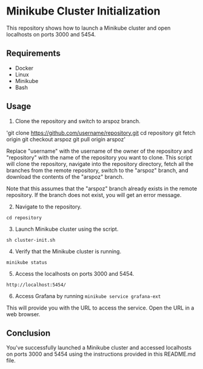 # Minikube Cluster Initialization

This repository shows how to launch a Minikube cluster and open localhosts on ports 3000 and 5454.

## Requirements

- Docker
- Linux
- Minikube
- Bash

## Usage

1. Clone the repository and switch to arspoz branch.

'git clone https://github.com/username/repository.git
cd repository
git fetch origin
git checkout arspoz
git pull origin arspoz'


Replace "username" with the username of the owner of the repository and "repository" with the name of the repository you want to clone. This script will clone the repository, navigate into the repository directory, fetch all the branches from the remote repository, switch to the "arspoz" branch, and download the contents of the "arspoz" branch.

Note that this assumes that the "arspoz" branch already exists in the remote repository. If the branch does not exist, you will get an error message.

2. Navigate to the repository.

`cd repository`


3. Launch Minikube cluster using the script.

`sh cluster-init.sh`


4. Verify that the Minikube cluster is running.

`minikube status`


5. Access the localhosts on ports 3000 and 5454.

`http://localhost:5454/`

6. Access Grafana by running 
`minikube service grafana-ext`


This will provide you with the URL to access the service. Open the URL in a web browser.

## Conclusion

You've successfully launched a Minikube cluster and accessed localhosts on ports 3000 and 5454 using the instructions provided in this README.md file.
